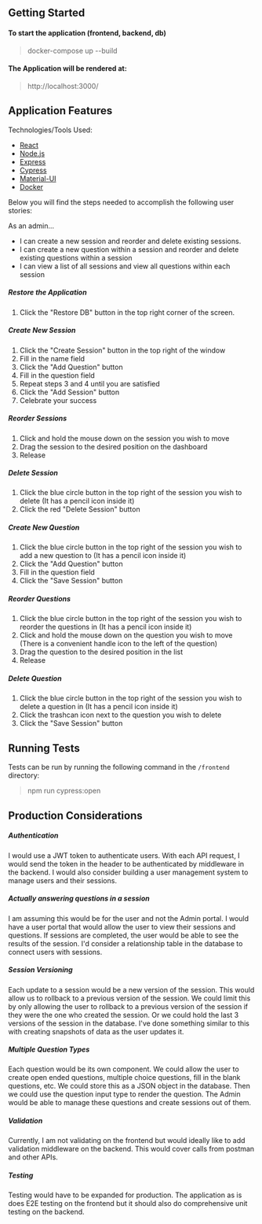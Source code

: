 ## Getting Started

#### To start the application (frontend, backend, db)  
   > docker-compose up --build

#### The Application will be rendered at:  
   > http://localhost:3000/

## Application Features

Technologies/Tools Used:

- [React](https://reactjs.org/)
- [Node.js](https://nodejs.org/en/)
- [Express](https://expressjs.com/)
- [Cypress](https://www.cypress.io/)
- [Material-UI](https://material-ui.com/)
- [Docker](https://www.docker.com/)

Below you will find the steps needed to accomplish the following user stories:

As an admin...

- I can create a new session and reorder and delete existing sessions.
- I can create a new question within a session and reorder and delete existing
questions within a session
- I can view a list of all sessions and view all questions within each session

##### Restore the Application

1. Click the "Restore DB" button in the top right corner of the screen.

##### Create New Session

1. Click the "Create Session" button in the top right of the window
2. Fill in the name field
3. Click the "Add Question" button
4. Fill in the question field
5. Repeat steps 3 and 4 until you are satisfied
6. Click the "Add Session" button
7. Celebrate your success

##### Reorder Sessions

1. Click and hold the mouse down on the session you wish to move
2. Drag the session to the desired position on the dashboard
3. Release

##### Delete Session

1. Click the blue circle button in the top right of the session you wish to delete (It has a pencil icon inside it)
2. Click the red "Delete Session" button

##### Create New Question

1. Click the blue circle button in the top right of the session you wish to add a new question to (It has a pencil icon inside it)
2. Click the "Add Question" button
3. Fill in the question field
4. Click the "Save Session" button

##### Reorder Questions

1. Click the blue circle button in the top right of the session you wish to reorder the questions in (It has a pencil icon inside it)
2. Click and hold the mouse down on the question you wish to move (There is a convenient handle icon to the left of the question)
3. Drag the question to the desired position in the list
4. Release

##### Delete Question

1. Click the blue circle button in the top right of the session you wish to delete a question in (It has a pencil icon inside it)
2. Click the trashcan icon next to the question you wish to delete
3. Click the "Save Session" button
   
## Running Tests

Tests can be run by running the following command in the `/frontend` directory:
   > npm run cypress:open

## Production Considerations

##### Authentication

I would use a JWT token to authenticate users. With each API request, I would send the token in the header to be authenticated by middleware in the backend. I would also consider building a user management system to manage users and their sessions.

##### Actually answering questions in a session

I am assuming this would be for the user and not the Admin portal. I would have a user portal that would allow the user to view their sessions and questions. If sessions are completed, the user would be able to see the results of the session. I'd consider a relationship table in the database to connect users with sessions.

##### Session Versioning

Each update to a session would be a new version of the session. This would allow us to rollback to a previous version of the session. We could limit this by only allowing the user to rollback to a previous version of the session if they were the one who created the session. Or we could hold the last 3 versions of the session in the database. I've done something similar to this with creating snapshots of data as the user updates it.

##### Multiple Question Types

Each question would be its own component. We could allow the user to create open ended questions, multiple choice questions, fill in the blank questions, etc. We could store this as a JSON object in the database. Then we could use the question input type to render the question. The Admin would be able to manage these questions and create sessions out of them. 

##### Validation

Currently, I am not validating on the frontend but would ideally like to add validation middleware on the backend. This would cover calls from postman and other APIs. 

##### Testing

Testing would have to be expanded for production. The application as is does E2E testing on the frontend but it should also do comprehensive unit testing on the backend.
